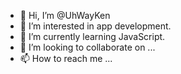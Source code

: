 - 👋 Hi, I’m @UhWayKen
- 👀 I’m interested in app development.
- 🌱 I’m currently learning JavaScript.
- 💞️ I’m looking to collaborate on ...
- 📫 How to reach me ...

<!---
UhWayKen/UhWayKen is a ✨ special ✨ repository because its `README.md` (this file) appears on your GitHub profile.
You can click the Preview link to take a look at your changes.
--->
